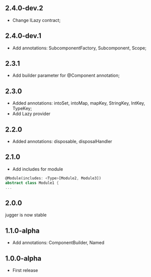 ## 2.4.0-dev.2

* Change ILazy contract;

## 2.4.0-dev.1

* Add annotations: SubcomponentFactory, Subcomponent, Scope;

## 2.3.1

* Add builder parameter for @Component annotation;

## 2.3.0

* Added annotations: intoSet, intoMap, mapKey, StringKey, IntKey, TypeKey;
* Add Lazy provider

## 2.2.0

* Added annotations: disposable, disposalHandler

## 2.1.0

* Add includes for module
```dart
@Module(includes: <Type>[Module2, Module3])
abstract class Module1 {
...
```

## 2.0.0

jugger is now stable

## 1.1.0-alpha

* Add annotations: ComponentBuilder, Named

## 1.0.0-alpha

* First release
